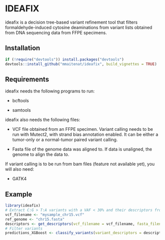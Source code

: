 # IDEAFIX

ideafix is a decision tree-based variant refinement tool that filters
formaldehyde-induced cytosine deaminations from variant lists obtained
from DNA sequencing data from FFPE specimens.

## Installation

``` r
if (!require("devtools")) install.packages("devtools")
devtools::install_github("mmaitenat/ideafix", build_vignettes = TRUE)
```

## Requirements

ideafix needs the following programs to run:

  - bcftools

  - samtools

ideafix also needs the following files:

  - VCF file obtained from an FFPE specimen. Variant calling needs to be
    run with Mutect2, with strand bias annotation enabled. It can be
    either a tumor-only or a normal-tumor paired variant calling.

  - Fasta file of the genome data was aligned to. If data is unaligned,
    the genome to align the data to.

If variant calling is to be run from bam files (feature not available
yet), you will also need:

  - GATK4

## Example

``` r
library(ideafix)
# Extract C:G > T:A variants with a VAF < 30% and their descriptors from vcf filename
vcf_filename <- "mysample_chr15.vcf"
ref_genome <- "chr15.fasta"
descriptors <- get_descriptors(vcf_filename = vcf_filename, fasta_filename = ref_genome)
# Filter variants
predictions_XGBoost <- classify_variants(variant_descriptors = descriptors, algorithm = "XGBoost")
```

